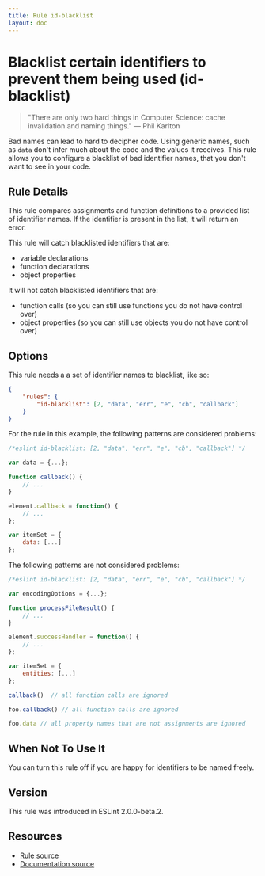 ```yaml
---
title: Rule id-blacklist
layout: doc
---
```

<!-- Note: No pull requests accepted for this file. See README.md in the root directory for details. -->
# Blacklist certain identifiers to prevent them being used (id-blacklist)

> "There are only two hard things in Computer Science: cache invalidation and naming things." — Phil Karlton

Bad names can lead to hard to decipher code. Using generic names, such as `data` don't infer much about the code and the values it receives. This rule allows you to configure a blacklist of bad identifier names, that you don't want to see in your code.

## Rule Details

This rule compares assignments and function definitions to a provided list of identifier names. If the identifier is present in the list, it will return an error.

This rule will catch blacklisted identifiers that are:

- variable declarations
- function declarations
- object properties

It will not catch blacklisted identifiers that are:

- function calls (so you can still use functions you do not have control over)
- object properties (so you can still use objects you do not have control over)


## Options

This rule needs a a set of identifier names to blacklist, like so:

```json
{
    "rules": {
        "id-blacklist": [2, "data", "err", "e", "cb", "callback"]
    }
}
```

For the rule in this example, the following patterns are considered problems:

```js
/*eslint id-blacklist: [2, "data", "err", "e", "cb", "callback"] */

var data = {...};

function callback() {
    // ...
}

element.callback = function() {
    // ...
};

var itemSet = {
    data: [...]
};
```

The following patterns are not considered problems:

```js
/*eslint id-blacklist: [2, "data", "err", "e", "cb", "callback"] */

var encodingOptions = {...};

function processFileResult() {
    // ...
}

element.successHandler = function() {
    // ...
};

var itemSet = {
    entities: [...]
};

callback()  // all function calls are ignored

foo.callback() // all function calls are ignored

foo.data // all property names that are not assignments are ignored
```

## When Not To Use It

You can turn this rule off if you are happy for identifiers to be named freely.

## Version

This rule was introduced in ESLint 2.0.0-beta.2.

## Resources

* [Rule source](https://github.com/eslint/eslint/tree/master/lib/rules/id-blacklist.js)
* [Documentation source](https://github.com/eslint/eslint/tree/master/docs/rules/id-blacklist.md)
